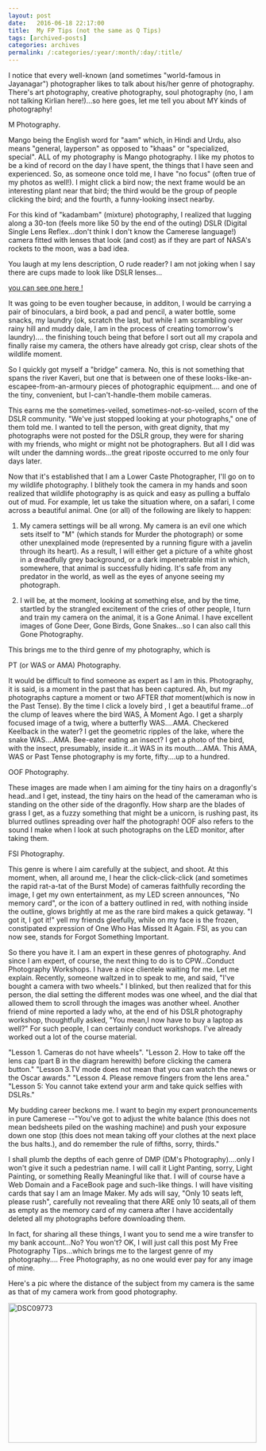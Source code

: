 ```yaml
---
layout: post
date:	2016-06-18 22:17:00
title:  My FP Tips (not the same as Q Tips)
tags: [archived-posts]
categories: archives
permalink: /:categories/:year/:month/:day/:title/
---
```

I notice that every well-known (and sometimes "world-famous in Jayanagar") photographer likes to talk about his/her genre of photography. There's art photography, creative photography, soul photography (no, I am not talking Kirlian here!)...so here goes, let me tell you about MY kinds of photography!

M Photography. 

Mango being the English word for "aam" which, in Hindi and Urdu, also means "general, layperson" as opposed to "khaas" or "specialized, special". ALL of my photography is Mango photography. I like my photos to be a kind of record on the day I have spent, the things that I have seen and experienced. So, as someone once told me, I have "no focus" (often true of my photos as well!). I might click a bird now; the next frame would be an interesting plant near that bird; the third would be the group of people clicking the bird; and the fourth, a funny-looking insect nearby.

For this kind of "kadambam" (mixture) photography, I realized that lugging along a 30-ton (feels more like 50 by the end of the outing) DSLR (Digital Single Lens Reflex...don't think I don't know the Camerese language!) camera fitted with lenses that look (and cost) as if they are part of NASA's rockets to the moon, was a bad idea.

You laugh at my lens description, O rude reader? I am not joking when I say there are cups made to look like DSLR lenses...

<a href="https://www.amazon.co.uk/AMOS-24-105mm-Stainless-Multipurpose-Realistic/dp/B00EV09H2M"> you can see one here !</a>

It was going to be even tougher because,  in additon, I would be carrying a pair of binoculars, a bird book, a pad and pencil, a water bottle, some snacks, my laundry (ok, scratch the last, but while I am scrambling over rainy hill and muddy dale, I am in the process of creating tomorrow's laundry).... the finishing touch being that before I sort out all my crapola and finally raise my camera, the others have already  got crisp, clear shots of the wildlife moment.

So I quickly got myself a "bridge" camera. No, this is not something that spans the river Kaveri, but one that is between one of these looks-like-an-escapee-from-an-armoury pieces of  photographic equipment.... and one of the tiny, convenient, but I-can't-handle-them mobile cameras.

This earns me the sometimes-veiled, sometimes-not-so-veiled, scorn of the DSLR community. "We've just stopped looking at your photographs," one of them told me. I wanted to tell the person, with great dignity,  that my photographs were not posted for the DSLR group, they were for sharing with my friends, who might or might not be photographers. But all I did was wilt under the damning words...the great riposte occurred to me only four days later.

Now that it's established that I am a Lower Caste Photographer, I'll go on to my wildlife photography. I blithely took the camera in my hands and soon realized that wildlife photography is as quick and easy as pulling a buffalo out of mud. For example, let us take the situation where, on a safari, I come across a beautiful animal. One (or all) of the following are likely to happen:

1. My camera settings will  be all wrong. My camera is an evil one which sets itself to "M" (which stands for Murder the photograph) or some other unexplained mode (represented by a running figure with a javelin through its heart). As a result,  I will either get a picture of a white ghost in a dreadfully grey background, or a dark impenetrable mist in which, somewhere, that animal is successfully hiding. It's safe from any predator in the world, as well as the eyes of anyone seeing my photograph.

2. I will be, at the moment, looking at something else, and by the time, startled by the strangled excitement of the cries of other people, I turn and train my camera on the animal, it is a Gone Animal. I have excellent images of Gone Deer, Gone Birds, Gone Snakes...so I can also call this Gone Photography.

This brings me to the third genre of my photography, which is

PT (or WAS or AMA) Photography. 

It would be difficult to find someone as expert as I am in this. Photography, it is said, is a moment in the past that has been captured. Ah, but my photographs capture a moment or two AFTER *that* moment(which is now in the  Past Tense). By the time I click a lovely bird , I get a beautiful frame...of the clump of leaves where the bird WAS, A Moment Ago. I get a sharply focused image of a twig, where a butterfly WAS....AMA. Checkered Keelback in the water? I get the geometric ripples of the lake, where the snake WAS....AMA. Bee-eater eating an insect? I get a photo of the bird, with the insect, presumably, inside it...it WAS in its mouth....AMA. This AMA, WAS or Past Tense photography is my forte, fifty....up to a hundred.

OOF Photography.

These images are made when I am aiming for the tiny hairs on a dragonfly's head..and I get, instead, the tiny hairs on the head of the cameraman who is standing on the other side of the dragonfly. How sharp are the blades of grass I get, as a fuzzy something that might be a unicorn, is rushing past, its blurred outlines spreading over half the photograph!  OOF also refers to the sound I make when I look at such photographs on the LED monitor, after taking them.

FSI Photography. 

This genre is where I aim carefully at the subject, and shoot. At this moment, when, all around me, I hear the click-click-click (and sometimes the rapid rat-a-tat of the Burst Mode) of cameras faithfully recording the image, I get my own entertainment, as my LED screen announces, "No memory card", or the icon of a battery outlined in red, with nothing inside the outline, glows brightly at me as the rare bird makes a quick getaway. "I got it, I got it!" yell my friends gleefully, while on my face is the frozen, constipated expression of One Who Has Missed It Again. FSI, as you can now see, stands for Forgot Something Important.

So there you have it. I am an expert in these genres of photography. And since I am expert, of course, the next thing to do is to CPW...Conduct Photography Workshops. I have a nice clientele waiting for me. Let me explain. Recently, someone  waltzed in to speak to me, and said, "I've bought a camera with two wheels." I blinked, but then realized that for this person, the dial setting the different modes was one wheel, and the dial that allowed them to scroll through the images was another wheel. Another friend of mine reported a lady who, at the end of his DSLR photography workshop, thoughtfully asked, "You mean,I now have to buy a laptop as well?"  For such people, I can certainly conduct workshops. I've already worked out a lot of the course material.

"Lesson 1. Cameras do not have wheels". "Lesson 2. How to take off the lens cap (part B in the diagram herewith) before clicking the camera button." "Lesson 3.TV mode does not mean that you can watch the news or the Oscar awards." "Lesson 4. Please remove fingers from the lens area." "Lesson 5: You cannot take extend your arm and take quick selfies with DSLRs."

My budding career beckons me. I want to  begin my expert pronouncements in pure Camerese --"You've got to adjust the white balance (this does not mean bedsheets piled on the washing machine) and push your exposure down one stop (this does not mean taking off your clothes at the next place the bus halts.), and do remember the rule of fifths, sorry, thirds." 

I shall plumb  the depths of each genre of DMP (DM's Photography)....only I won't give it such a  pedestrian name. I will call it Light Panting, sorry, Light Painting, or something Really Meaningful like that. I will of course have a Web Domain and a FaceBook page and such-like things. I will have visiting cards that say I am an Image Maker. My ads will say, "Only 10 seats left, please rush", carefully not  revealing that there ARE only 10 seats,all of them as empty as the memory card of my camera after I have accidentally deleted all my photographs before downloading them.

In fact, for sharing all these things, I want you to send me a wire transfer to my bank account...No? You won't? OK, I will just call this post My Free Photography Tips...which brings me to the largest genre of my photography.... Free Photography, as no one would ever pay for any image of mine.

Here's a pic where the distance of the subject from my camera is the same as that of my camera work from good photography.


<a data-flickr-embed="true" href="https://www.flickr.com/photos/86494503@N00/12873207313/" title="DSC09773"><img src="https://c2.staticflickr.com/8/7402/12873207313_0e65348b4c.jpg" width="500" height="281" alt="DSC09773"></a>
